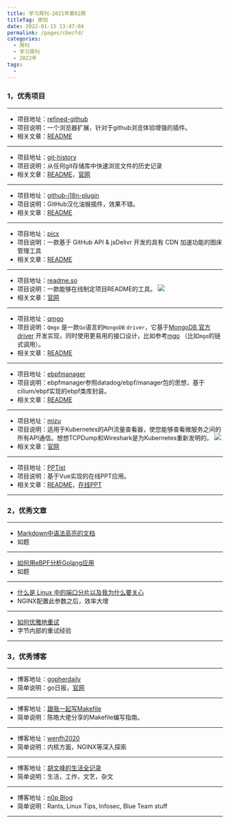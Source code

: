 ```yaml
---
title: 学习周刊-2021年第02周
titleTag: 原创
date: 2022-01-15 13:47:04
permalink: /pages/cbecfd/
categories:
  - 周刊
  - 学习周刊
  - 2022年
tags:
  - 
---
```


### 1，优秀项目
  
---
- 项目地址：[refined-github](https://github.com/refined-github/refined-github)
- 项目说明：一个浏览器扩展，针对于github浏览体验增强的插件。
- 相关文章：[README](https://github.com/refined-github/refined-github#readme)
---
- 项目地址：[git-history](https://github.com/pomber/git-history)
- 项目说明：从任何git存储库中快速浏览文件的历史记录
- 相关文章：[README](https://github.com/pomber/git-history#readme)，[官网](https://githistory.xyz/)
---
- 项目地址：[github-i18n-plugin](https://github.com/k1995/github-i18n-plugin)
- 项目说明：GitHub汉化油猴插件，效果不错。
- 相关文章：[README](https://github.com/k1995/github-i18n-plugin#readme)
---
- 项目地址：[picx](https://github.com/XPoet/picx)
- 项目说明：一款基于 GitHub API & jsDelivr 开发的具有 CDN 加速功能的图床管理工具
- 相关文章：[README](https://github.com/XPoet/picx#readme)
---
- 项目地址：[readme.so](https://github.com/octokatherine/readme.so)
- 项目说明：一款能够在线制定项目README的工具。
	![](http://t.eryajf.net/imgs/2022/01/1673c473898b4424.png)
- 相关文章：[官网](https://readme.so/cn)
---
- 项目地址：[qmgo](https://github.com/qiniu/qmgo)
- 项目说明：`Qmgo` 是一款`Go`语言的`MongoDB` `driver`，它基于[MongoDB 官方 driver](https://github.com/mongodb/mongo-go-driver) 开发实现，同时使用更易用的接口设计，比如参考[mgo](https://github.com/go-mgo/mgo) （比如`mgo`的链式调用）。
- 相关文章：[README](https://github.com/qiniu/qmgo/blob/master/README_ZH.md)
---
- 项目地址：[ebpfmanager](https://github.com/ehids/ebpfmanager)
- 项目说明：ebpfmanager参照datadog/ebpf/manager包的思想，基于cilium/ebpf实现的ebpf类库封装。
- 相关文章：[README](https://github.com/ehids/ebpfmanager#readme)
---
- 项目地址：[mizu](https://github.com/up9inc/mizu)
- 项目说明：适用于Kubernetes的API流量查看器，使您能够查看微服务之间的所有API通信。想想TCPDump和Wireshark是为Kubernetes重新发明的。
	![](http://t.eryajf.net/imgs/2022/01/d5e8912d7b72ce13.png)
- 相关文章：[官网](https://getmizu.io/)
---
- 项目地址：[PPTist](https://github.com/pipipi-pikachu/PPTist)
- 项目说明：基于Vue实现的在线PPT应用。
- 相关文章：[README](https://github.com/pipipi-pikachu/PPTist#readme)，[在线PPT](https://pipipi-pikachu.github.io/PPTist/)
---

### 2，优秀文章

---
- [Markdown中语法高亮的文档](https://prismjs.com/#supported-languages)
- 如题
---
- [如何用eBPF分析Golang应用](https://blog.huoding.com/2021/12/12/970)
- 如题
---
- [什么是 Linux 中的端口分片以及我为什么要关心](https://blog.n0p.me/2018/02/2018-02-20-portsharding/)
- NGINX配置此参数之后，效率大增
---
- [如何优雅地重试](https://mp.weixin.qq.com/s/6IkTnUbBlHjM3GM_bT35tA)
- 字节内部的重试经验
---

### 3，优秀博客

---
- 博客地址：[gopherdaily](https://github.com/bigwhite/gopherdaily)
- 简单说明：go日报，[官网](https://gopher-daily.com/)
---
- 博客地址：[跟我一起写Makefile](https://seisman.github.io/how-to-write-makefile/#)
- 简单说明：陈皓大佬分享的Makefile编写指南。
---
- 博客地址：[wenfh2020 ](https://wenfh2020.com/)
- 简单说明：内核方面，NGINX等深入探索
---
- 博客地址：[胡文峰的生活全记录](https://wfhu.gitbooks.io/life/content/)
- 简单说明：生活，工作，文艺，杂文
---
- 博客地址：[n0p Blog](https://blog.n0p.me/)
- 简单说明：Rants, Linux Tips, Infosec, Blue Team stuff
---